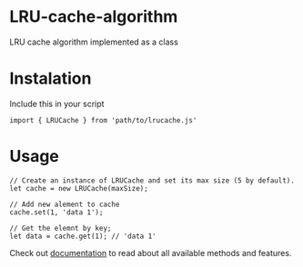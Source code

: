 # LRU-cache-algorithm
LRU cache algorithm implemented as a class
# Instalation
Include this in your script
```
import { LRUCache } from 'path/to/lrucache.js'
```
# Usage
```
// Create an instance of LRUCache and set its max size (5 by default).
let cache = new LRUCache(maxSize);

// Add new alement to cache
cache.set(1, 'data 1');

// Get the elemnt by key;
let data = cache.get(1); // 'data 1'
```
Check out [documentation](https://white11010.github.io/LRU-cache-algorithm/LRUCache.html) to read about all available methods and features. 
